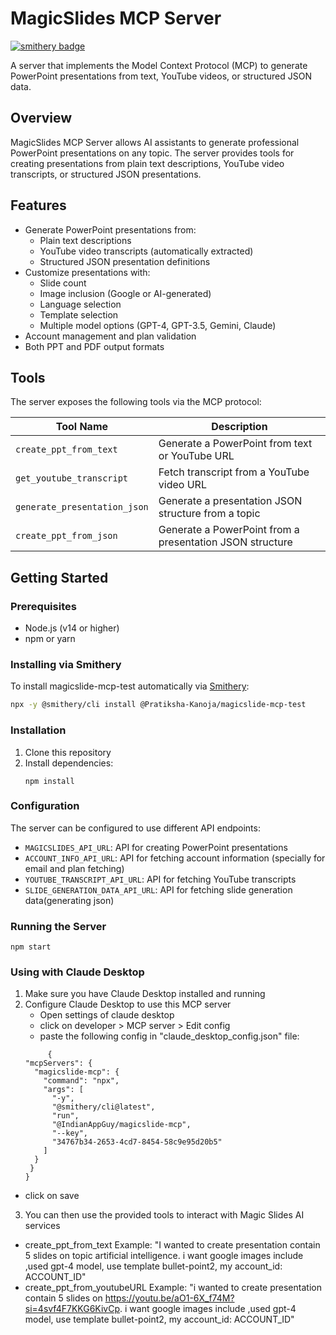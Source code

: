 # MagicSlides MCP Server

[![smithery badge](https://smithery.ai/badge/@Pratiksha-Kanoja/magicslide-mcp-test)](https://smithery.ai/server/@Pratiksha-Kanoja/magicslide-mcp-test)

A server that implements the Model Context Protocol (MCP) to generate PowerPoint presentations from text, YouTube videos, or structured JSON data.

## Overview

MagicSlides MCP Server allows AI assistants to generate professional PowerPoint presentations on any topic. The server provides tools for creating presentations from plain text descriptions, YouTube video transcripts, or structured JSON presentations.

## Features

- Generate PowerPoint presentations from:
  - Plain text descriptions
  - YouTube video transcripts (automatically extracted)
  - Structured JSON presentation definitions
- Customize presentations with:
  - Slide count
  - Image inclusion (Google or AI-generated)
  - Language selection
  - Template selection
  - Multiple model options (GPT-4, GPT-3.5, Gemini, Claude)
- Account management and plan validation
- Both PPT and PDF output formats

## Tools

The server exposes the following tools via the MCP protocol:

| Tool Name | Description |
|-----------|-------------|
| `create_ppt_from_text` | Generate a PowerPoint from text or YouTube URL |
| `get_youtube_transcript` | Fetch transcript from a YouTube video URL |
| `generate_presentation_json` | Generate a presentation JSON structure from a topic |
| `create_ppt_from_json` | Generate a PowerPoint from a presentation JSON structure |

## Getting Started

### Prerequisites

- Node.js (v14 or higher)
- npm or yarn

### Installing via Smithery

To install magicslide-mcp-test automatically via [Smithery](https://smithery.ai/server/@Pratiksha-Kanoja/magicslide-mcp-test):

```bash
npx -y @smithery/cli install @Pratiksha-Kanoja/magicslide-mcp-test
```

### Installation

1. Clone this repository
2. Install dependencies:
   ```
   npm install
   ```

### Configuration

The server can be configured to use different API endpoints:

- `MAGICSLIDES_API_URL`: API for creating PowerPoint presentations
- `ACCOUNT_INFO_API_URL`: API for fetching account information (specially for email and plan fetching)
- `YOUTUBE_TRANSCRIPT_API_URL`: API for fetching YouTube transcripts 
- `SLIDE_GENERATION_DATA_API_URL`: API for fetching slide generation data(generating json)

### Running the Server 

```
npm start 
```

### Using with Claude Desktop
1. Make sure you have Claude Desktop installed and running
2. Configure Claude Desktop to use this MCP server
   - Open settings of claude desktop
   - click on developer > MCP server > Edit config
   - paste the following config in "claude_desktop_config.json" file:
   ```
        { 
   "mcpServers": {
     "magicslide-mcp": {
       "command": "npx",
       "args": [
         "-y",
         "@smithery/cli@latest",
         "run",
         "@IndianAppGuy/magicslide-mcp",
         "--key",
         "34767b34-2653-4cd7-8454-58c9e95d20b5"
       ]
     }
    }
   }

 - click on save

3. You can then use the provided tools to interact with Magic Slides AI services
 - create_ppt_from_text
  Example: "I wanted to create presentation contain 5 slides on topic artificial intelligence. i want google images include ,used gpt-4 model, use template bullet-point2, my account_id: ACCOUNT_ID"
 - create_ppt_from_youtubeURL
  Example: "i wanted to create presentation contain 5 slides on https://youtu.be/aO1-6X_f74M?si=4svf4F7KKG6KivCp. i want google images include ,used gpt-4 model, use template bullet-point2, my account_id: ACCOUNT_ID"

